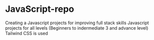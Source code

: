 # JavaScript-repo
  Creating a Javascript projects for improving full stack skills
  Javascript projects for all levels (Beginners to indermediate 3 and advance level)
  Tailwind CSS is used
